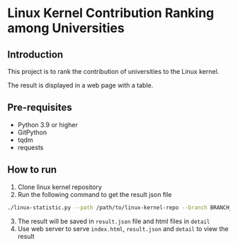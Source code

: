# Linux Kernel Contribution Ranking among Universities

## Introduction

This project is to rank the contribution of universities to the Linux kernel.

The result is displayed in a web page with a table.

## Pre-requisites

- Python 3.9 or higher
- GitPython
- tqdm
- requests

## How to run

1. Clone linux kernel repository
2. Run the following command to get the result json file
```bash
./linux-statistic.py --path /path/to/linux-kernel-repo --branch BRANCH_NAME --repo DISPLAY_REPO_NAME
```
3. The result will be saved in `result.json` file and html files in `detail`
4. Use web server to serve `index.html`, `result.json` and `detail` to view the result
